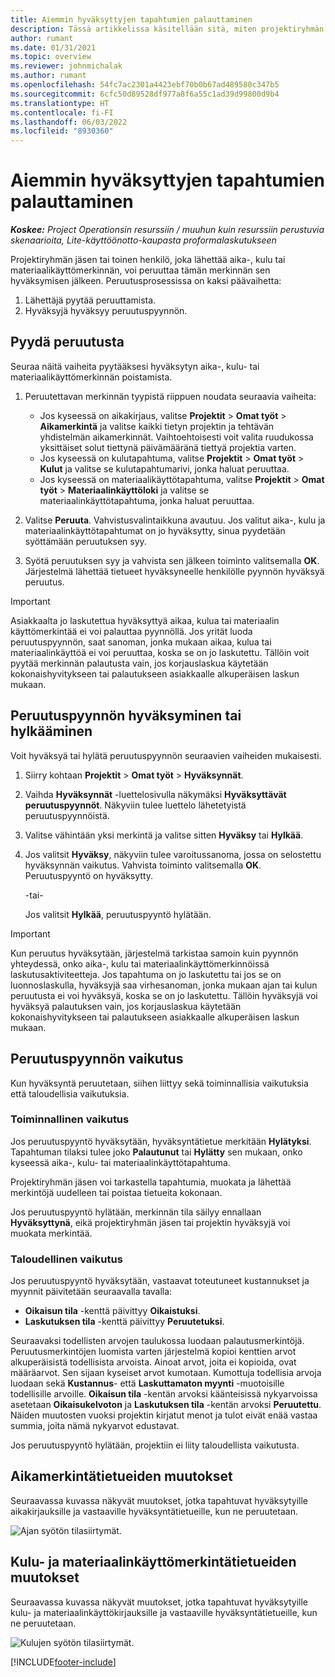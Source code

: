 ```yaml
---
title: Aiemmin hyväksyttyjen tapahtumien palauttaminen
description: Tässä artikkelissa käsitellään sitä, miten projektiryhmän jäsen voi pyytää aiemmin lähetettyjen ja hyväksyttyjen aika-, kulu- ja materiaalikäyttötietueiden palautusta sekä sitä, miten projektipäällikkö voi hyväksyä tai hylätä takaisinvetopyyntöjä.
author: rumant
ms.date: 01/31/2021
ms.topic: overview
ms.reviewer: johnmichalak
ms.author: rumant
ms.openlocfilehash: 54fc7ac2301a4423ebf70b0b67ad489580c347b5
ms.sourcegitcommit: 6cfc50d89528df977a8f6a55c1ad39d99800d9b4
ms.translationtype: HT
ms.contentlocale: fi-FI
ms.lasthandoff: 06/03/2022
ms.locfileid: "8930360"
---
```

# <a name="recall-previously-approved-entries"></a>Aiemmin hyväksyttyjen tapahtumien palauttaminen

_**Koskee:** Project Operationsin resurssiin / muuhun kuin resurssiin perustuvia skenaarioita, Lite-käyttöönotto-kaupasta proformalaskutukseen_

Projektiryhmän jäsen tai toinen henkilö, joka lähettää aika-, kulu tai materiaalikäyttömerkinnän, voi peruuttaa tämän merkinnän sen hyväksymisen jälkeen. Peruutusprosessissa on kaksi päävaihetta:

1. Lähettäjä pyytää peruuttamista.
2. Hyväksyjä hyväksyy peruutuspyynnön.

## <a name="request-a-recall"></a>Pyydä peruutusta

Seuraa näitä vaiheita pyytääksesi hyväksytyn aika-, kulu- tai materiaalikäyttömerkinnän poistamista.

1. Peruutettavan merkinnän tyypistä riippuen noudata seuraavia vaiheita:

    - Jos kyseessä on aikakirjaus, valitse **Projektit** \> **Omat työt** \> **Aikamerkintä** ja valitse kaikki tietyn projektin ja tehtävän yhdistelmän aikamerkinnät. Vaihtoehtoisesti voit valita ruudukossa yksittäiset solut tiettynä päivämääränä tiettyä projektia varten.
    - Jos kyseessä on kulutapahtuma, valitse **Projektit** \> **Omat työt** \> **Kulut** ja valitse se kulutapahtumarivi, jonka haluat peruuttaa.
    - Jos kyseessä on materiaalikäyttötapahtuma, valitse **Projektit** \> **Omat työt** \> **Materiaalinkäyttöloki** ja valitse se materiaalinkäyttötapahtuma, jonka haluat peruuttaa.

2. Valitse **Peruuta**. Vahvistusvalintaikkuna avautuu. Jos valitut aika-, kulu ja materiaalinkäyttötapahtumat on jo hyväksytty, sinua pyydetään syöttämään peruutuksen syy.
3. Syötä peruutuksen syy ja vahvista sen jälkeen toiminto valitsemalla **OK**. Järjestelmä lähettää tietueet hyväksyneelle henkilölle pyynnön hyväksyä peruutus.

> [!IMPORTANT]
> Asiakkaalta jo laskutettua hyväksyttyä aikaa, kulua tai materiaalin käyttömerkintää ei voi palauttaa pyynnöllä. Jos yrität luoda peruutuspyynnön, saat sanoman, jonka mukaan aikaa, kulua tai materiaalinkäyttöä ei voi peruuttaa, koska se on jo laskutettu. Tällöin voit pyytää merkinnän palautusta vain, jos korjauslaskua käytetään kokonaishyvitykseen tai palautukseen asiakkaalle alkuperäisen laskun mukaan.

## <a name="approve-or-reject-a-recall-request"></a>Peruutuspyynnön hyväksyminen tai hylkääminen

Voit hyväksyä tai hylätä peruutuspyynnön seuraavien vaiheiden mukaisesti.

1. Siirry kohtaan **Projektit** \> **Omat työt** \> **Hyväksynnät**.
2. Vaihda **Hyväksynnät** -luettelosivulla näkymäksi **Hyväksyttävät peruutuspyynnöt**. Näkyviin tulee luettelo lähetetyistä peruutuspyynnöistä.
3. Valitse vähintään yksi merkintä ja valitse sitten **Hyväksy** tai **Hylkää**.
4. Jos valitsit **Hyväksy**, näkyviin tulee varoitussanoma, jossa on selostettu hyväksynnän vaikutus. Vahvista toiminto valitsemalla **OK**. Peruutuspyyntö on hyväksytty.

    -tai-

    Jos valitsit **Hylkää**, peruutuspyyntö hylätään.

> [!IMPORTANT]
> Kun peruutus hyväksytään, järjestelmä tarkistaa samoin kuin pyynnön yhteydessä, onko aika-, kulu tai materiaalinkäyttömerkinnöissä laskutusaktiviteetteja. Jos tapahtuma on jo laskutettu tai jos se on luonnoslaskulla, hyväksyjä saa virhesanoman, jonka mukaan ajan tai kulun peruutusta ei voi hyväksyä, koska se on jo laskutettu. Tällöin hyväksyjä voi hyväksyä palautuksen vain, jos korjauslaskua käytetään kokonaishyvitykseen tai palautukseen asiakkaalle alkuperäisen laskun mukaan.

## <a name="impact-of-a-recall-request"></a>Peruutuspyynnön vaikutus

Kun hyväksyntä peruutetaan, siihen liittyy sekä toiminnallisia vaikutuksia että taloudellisia vaikutuksia.

### <a name="operational-impact"></a>Toiminnallinen vaikutus

Jos peruutuspyyntö hyväksytään, hyväksyntätietue merkitään **Hylätyksi**. Tapahtuman tilaksi tulee joko **Palautunut** tai **Hylätty** sen mukaan, onko kyseessä aika-, kulu- tai materiaalinkäyttötapahtuma.

Projektiryhmän jäsen voi tarkastella tapahtumia, muokata ja lähettää merkintöjä uudelleen tai poistaa tietueita kokonaan.

Jos peruutuspyyntö hylätään, merkinnän tila säilyy ennallaan **Hyväksyttynä**, eikä projektiryhmän jäsen tai projektin hyväksyjä voi muokata merkintää.

### <a name="financial-impact"></a>Taloudellinen vaikutus

Jos peruutuspyyntö hyväksytään, vastaavat toteutuneet kustannukset ja myynnit päivitetään seuraavalla tavalla:

- **Oikaisun tila** -kenttä päivittyy **Oikaistuksi**.
- **Laskutuksen tila** -kenttä päivittyy **Peruutetuksi**.

Seuraavaksi todellisten arvojen taulukossa luodaan palautusmerkintöjä. Peruutusmerkintöjen luomista varten järjestelmä kopioi kenttien arvot alkuperäisistä todellisista arvoista. Ainoat arvot, joita ei kopioida, ovat määräarvot. Sen sijaan kyseiset arvot kumotaan. Kumottuja todellisia arvoja luodaan sekä **Kustannus**- että **Laskuttamaton myynti** -muotoisille todellisille arvoille. **Oikaisun tila** -kentän arvoksi käänteisissä nykyarvoissa asetetaan **Oikaisukelvoton** ja **Laskutuksen tila** -kentän arvoksi **Peruutettu**. Näiden muutosten vuoksi projektin kirjatut menot ja tulot eivät enää vastaa summia, joita nämä nykyarvot edustavat.

Jos peruutuspyyntö hylätään, projektiin ei liity taloudellista vaikutusta.

## <a name="changes-to-time-entry-records"></a>Aikamerkintätietueiden muutokset

Seuraavassa kuvassa näkyvät muutokset, jotka tapahtuvat hyväksytyille aikakirjauksille ja vastaaville hyväksyntätietueille, kun ne peruutetaan.

![Ajan syötön tilasiirtymät.](media/TimeEntryStateTransitions.png)

## <a name="changes-to-expense-and-material-usage-entry-records"></a>Kulu- ja materiaalinkäyttömerkintätietueiden muutokset

Seuraavassa kuvassa näkyvät muutokset, jotka tapahtuvat hyväksytyille kulu- ja materiaalinkäyttökirjauksille ja vastaaville hyväksyntätietueille, kun ne peruutetaan.

![Kulujen syötön tilasiirtymät.](media/ExpenseEntryStateTransitions.png)

[!INCLUDE[footer-include](../includes/footer-banner.md)]
